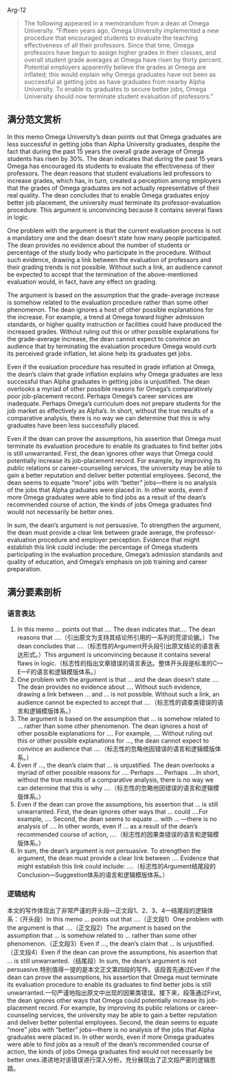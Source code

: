 Arg-12

> The following appeared in a memorandum from a dean at Omega University. “Fifteen years ago, Omega University implemented a new procedure that encouraged students to evaluate the teaching effectiveness of all their professors. Since that time, Omega professors have begun to assign higher grades in their classes, and overall student grade averages at Omega have risen by thirty percent. Potential employers apparently believe the grades at Omega are inflated; this would explain why Omega graduates have not been as successful at getting jobs as have graduates from nearby Alpha University. To enable its graduates to secure better jobs, Omega University should now terminate student evaluation of professors.”

## 满分范文赏析

In this memo Omega University’s dean points out that Omega graduates are less successful in getting jobs than Alpha University graduates, despite the fact that during the past 15 years the overall grade average of Omega students has risen by 30%. The dean indicates that during the past 15 years Omega has encouraged its students to evaluate the effectiveness of their professors. The dean reasons that student evaluations led professors to increase grades, which has, in turn, created a perception among employers that the grades of Omega graduates are not actually representative of their real quality. The dean concludes that to enable Omega graduates enjoy better job placement, the university must terminate its professor-evaluation procedure. This argument is unconvincing because it contains several flaws in logic.

One problem with the argument is that the current evaluation process is not a mandatory one and the dean doesn’t state how many people participated. The dean provides no evidence about the number of students or percentage of the study body who participate in the procedure. Without such evidence, drawing a link between the evaluation of professors and their grading trends is not possible. Without such a link, an audience cannot be expected to accept that the termination of the above-mentioned evaluation would, in fact, have any effect on grading.

The argument is based on the assumption that the grade-average increase is somehow related to the evaluation procedure rather than some other phenomenon. The dean ignores a host of other possible explanations for the increase. For example, a trend at Omega toward higher admission standards, or higher quality instruction or facilities could have produced the increased grades. Without ruling out this or other possible explanations for the grade-average increase, the dean cannot expect to convince an audience that by terminating the evaluation procedure Omega would curb its perceived grade inflation, let alone help its graduates get jobs.

Even if the evaluation procedure has resulted in grade inflation at Omega, the dean’s claim that grade inflation explains why Omega graduates are less successful than Alpha graduates in getting jobs is unjustified. The dean overlooks a myriad of other possible reasons for Omega’s comparatively poor job-placement record. Perhaps Omega’s career services are inadequate. Perhaps Omega’s curriculum does not prepare students for the job market as effectively as Alpha’s. In short, without the true results of a comparative analysis, there is no way we can determine that this is why graduates have been less successfully placed.

Even if the dean can prove the assumptions, his assertion that Omega must terminate its evaluation procedure to enable its graduates to find better jobs is still unwarranted. First, the dean ignores other ways that Omega could potentially increase its job-placement record. For example, by improving its public relations or career-counseling services, the university may be able to gain a better reputation and deliver better potential employees. Second, the dean seems to equate “more” jobs with “better” jobs—there is no analysis of the jobs that Alpha graduates were placed in. In other words, even if more Omega graduates were able to find jobs as a result of the dean’s recommended course of action, the kinds of jobs Omega graduates find would not necessarily be better ones.

In sum, the dean’s argument is not persuasive. To strengthen the argument, the dean must provide a clear link between grade average, the professor-evaluation procedure and employer perception. Evidence that might establish this link could include: the percentage of Omega students participating in the evaluation procedure, Omega’s admission standards and quality of education, and Omega’s emphasis on job training and career preparation.

## 满分要素剖析

### 语言表达

1. In this memo … points out that …. The dean indicates that…. The dean reasons that ….（引出原文为支持其结论所引用的一系列的荒谬论据。）The dean concludes that ….（标志性的Argument开头段引出原文结论的语言表达形式。）This argument is unconvincing because it contains several flaws in logic.（标志性的指出文章错误的语言表达。整体开头段是标准的C—E—F的语言和逻辑模版体系。）
2. One problem with the argument is that … and the dean doesn’t state …. The dean provides no evidence about …. Without such evidence, drawing a link between … and … is not possible. Without such a link, an audience cannot be expected to accept that ….（标志性的调查类错误的语言和逻辑模版体系。）
3. The argument is based on the assumption that … is somehow related to … rather than some other phenomenon. The dean ignores a host of other possible explanations for …. For example, …. Without ruling out this or other possible explanations for …, the dean cannot expect to convince an audience that ….（标志性的忽略他因错误的语言和逻辑模版体系。）
4. Even if …, the dean’s claim that … is unjustified. The dean overlooks a myriad of other possible reasons for …. Perhaps …. Perhaps ….In short, without the true results of a comparative analysis, there is no way we can determine that this is why ….（标志性的忽略他因错误的语言和逻辑模版体系。）
5. Even if the dean can prove the assumptions, his assertion that … is still unwarranted. First, the dean ignores other ways that … could ….For example, …. Second, the dean seems to equate … with … —there is no analysis of …. In other words, even if … as a result of the dean’s recommended course of action, ….（标志性的因果类错误的语言和逻辑模版体系。）
6. In sum, the dean’s argument is not persuasive. To strengthen the argument, the dean must provide a clear link between …. Evidence that might establish this link could include: ….（标志性的Argument结尾段的Conclusion—Suggestion体系的语言和逻辑模版体系。）

### 逻辑结构

本文的写作体现出了非常严谨的开头段—正文段1、2、3、4—结尾段的逻辑体系：（开头段）In this memo … points out that ….（正文段1）One problem with the argument is that ….（正文段2）The argument is based on the assumption that … is somehow related to … rather than some other phenomenon.（正文段3）Even if …, the dean’s claim that … is unjustified.（正文段4）Even if the dean can prove the assumptions, his assertion that … is still unwarranted.（结尾段）In sum, the dean’s argument is not persuasive.特别值得一提的是本文正文第四段的写作。该段首先通过Even if the dean can prove the assumptions, his assertion that Omega must terminate its evaluation procedure to enable its graduates to find better jobs is still unwarranted.一句严谨地指出原文中出现的因果类错误。接下来，段落通过First, the dean ignores other ways that Omega could potentially increase its job-placement record. For example, by improving its public relations or career-counseling services, the university may be able to gain a better reputation and deliver better potential employees. Second, the dean seems to equate “more” jobs with “better” jobs—there is no analysis of the jobs that Alpha graduates were placed in. In other words, even if more Omega graduates were able to find jobs as a result of the dean’s recommended course of action, the kinds of jobs Omega graduates find would not necessarily be better ones.递进地对该错误进行深入分析，充分展现出了正文段严密的逻辑思路。